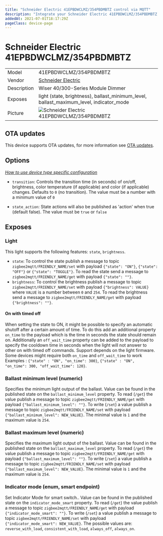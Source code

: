 ```yaml
---
title: "Schneider Electric 41EPBDWCLMZ/354PBDMBTZ control via MQTT"
description: "Integrate your Schneider Electric 41EPBDWCLMZ/354PBDMBTZ via Zigbee2MQTT with whatever smart home infrastructure you are using without the vendor's bridge or gateway."
addedAt: 2021-07-01T18:17:29Z
pageClass: device-page
---
```


<!-- !!!! -->
<!-- ATTENTION: This file is auto-generated through docgen! -->
<!-- You can only edit the "Notes"-Section between the two comment lines "Notes BEGIN" and "Notes END". -->
<!-- Do not use h1 or h2 heading within "## Notes"-Section. -->
<!-- !!!! -->

# Schneider Electric 41EPBDWCLMZ/354PBDMBTZ

|     |     |
|-----|-----|
| Model | 41EPBDWCLMZ/354PBDMBTZ  |
| Vendor  | [Schneider Electric](/supported-devices/#v=Schneider%20Electric)  |
| Description | Wiser 40/300-Series Module Dimmer |
| Exposes | light (state, brightness), ballast_minimum_level, ballast_maximum_level, indicator_mode |
| Picture | ![Schneider Electric 41EPBDWCLMZ/354PBDMBTZ](https://www.zigbee2mqtt.io/images/devices/41EPBDWCLMZ-354PBDMBTZ.png) |


<!-- Notes BEGIN: You can edit here. Add "## Notes" headline if not already present. -->


<!-- Notes END: Do not edit below this line -->


## OTA updates
This device supports OTA updates, for more information see [OTA updates](../guide/usage/ota_updates.md).


## Options
*[How to use device type specific configuration](../guide/configuration/devices-groups.md#specific-device-options)*

* `transition`: Controls the transition time (in seconds) of on/off, brightness, color temperature (if applicable) and color (if applicable) changes. Defaults to `0` (no transition). The value must be a number with a minimum value of `0`

* `state_action`: State actions will also be published as 'action' when true (default false). The value must be `true` or `false`


## Exposes

### Light 
This light supports the following features: `state`, `brightness`.
- `state`: To control the state publish a message to topic `zigbee2mqtt/FRIENDLY_NAME/set` with payload `{"state": "ON"}`, `{"state": "OFF"}` or `{"state": "TOGGLE"}`. To read the state send a message to `zigbee2mqtt/FRIENDLY_NAME/get` with payload `{"state": ""}`.
- `brightness`: To control the brightness publish a message to topic `zigbee2mqtt/FRIENDLY_NAME/set` with payload `{"brightness": VALUE}` where `VALUE` is a number between `0` and `254`. To read the brightness send a message to `zigbee2mqtt/FRIENDLY_NAME/get` with payload `{"brightness": ""}`.

#### On with timed off
When setting the state to ON, it might be possible to specify an automatic shutoff after a certain amount of time. To do this add an additional property `on_time` to the payload which is the time in seconds the state should remain on.
Additionally an `off_wait_time` property can be added to the payload to specify the cooldown time in seconds when the light will not answer to other on with timed off commands.
Support depends on the light firmware. Some devices might require both `on_time` and `off_wait_time` to work
Examples : `{"state" : "ON", "on_time": 300}`, `{"state" : "ON", "on_time": 300, "off_wait_time": 120}`.

### Ballast minimum level (numeric)
Specifies the minimum light output of the ballast.
Value can be found in the published state on the `ballast_minimum_level` property.
To read (`/get`) the value publish a message to topic `zigbee2mqtt/FRIENDLY_NAME/get` with payload `{"ballast_minimum_level": ""}`.
To write (`/set`) a value publish a message to topic `zigbee2mqtt/FRIENDLY_NAME/set` with payload `{"ballast_minimum_level": NEW_VALUE}`.
The minimal value is `1` and the maximum value is `254`.

### Ballast maximum level (numeric)
Specifies the maximum light output of the ballast.
Value can be found in the published state on the `ballast_maximum_level` property.
To read (`/get`) the value publish a message to topic `zigbee2mqtt/FRIENDLY_NAME/get` with payload `{"ballast_maximum_level": ""}`.
To write (`/set`) a value publish a message to topic `zigbee2mqtt/FRIENDLY_NAME/set` with payload `{"ballast_maximum_level": NEW_VALUE}`.
The minimal value is `1` and the maximum value is `254`.

### Indicator mode (enum, smart endpoint)
Set Indicator Mode for smart switch..
Value can be found in the published state on the `indicator_mode_smart` property.
To read (`/get`) the value publish a message to topic `zigbee2mqtt/FRIENDLY_NAME/get` with payload `{"indicator_mode_smart": ""}`.
To write (`/set`) a value publish a message to topic `zigbee2mqtt/FRIENDLY_NAME/set` with payload `{"indicator_mode_smart": NEW_VALUE}`.
The possible values are: `reverse_with_load`, `consistent_with_load`, `always_off`, `always_on`.

